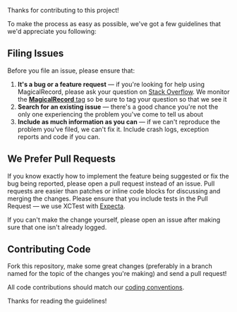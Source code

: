 Thanks for contributing to this project!

To make the process as easy as possible, we've got a few guidelines that we'd appreciate you following:

## Filing Issues

Before you file an issue, please ensure that:

1. **It's a bug or a feature request** — if you're looking for help using MagicalRecord, please ask your question on [Stack Overflow](https://stackoverflow.com/). We monitor the [**MagicalRecord** tag](https://stackoverflow.com/questions/tagged/magicalrecord) so be sure to tag your question so that we see it
1. **Search for an existing issue** — there's a good chance you're not the only one experiencing the problem you've come to tell us about
2. **Include as much information as you can** — if we can't reproduce the problem you've filed, we can't fix it. Include crash logs, exception reports and code if you can.

## We Prefer Pull Requests

If you know exactly how to implement the feature being suggested or fix the bug being reported, please open a pull request instead of an issue. Pull requests are easier than patches or inline code blocks for discussing and merging the changes. Please ensure that you include tests in the Pull Request — we use XCTest with [Expecta](https://github.com/specta/expecta/).

If you can't make the change yourself, please open an issue after making sure that one isn't already logged.

## Contributing Code

Fork this repository, make some great changes (preferably in a branch named for the topic of the changes you're making) and send a pull request!

All code contributions should match our [coding conventions](https://github.com/magicalpanda/MagicalRecord/wiki/Coding-Conventions).

Thanks for reading the guidelines!

